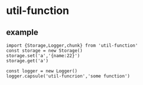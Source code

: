 <!--
 * @Descripttion:
 * @Author: xianghaifeng
 * @Date: 2023-03-17 15:53:43
 * @LastEditors: xianghaifeng
 * @LastEditTime: 2023-03-17 15:56:58
-->

# util-function

## example

```
import {Storage,Logger,chunk} from 'util-function'
const storage = new Storage()
storage.set('a','{name:22}')
storage.get('a')

const logger = new Logger()
logger.capsule('util-funcrion','some function')
```

